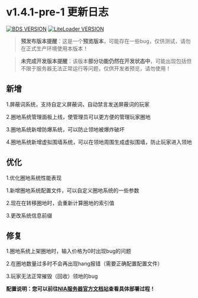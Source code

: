 # v1.4.1-pre-1 更新日志

[![BDS VERSION](https://img.shields.io/badge/BDS-1.20.31.01-green?style=for-the-badge&logo=appveyor)](https://www.minecraft.net/en-us/download/server/bedrock)
[![LiteLoader VERSION](https://img.shields.io/badge/LiteLoader-2.16.2-green?style=for-the-badge&logo=appveyor)](https://github.com/LiteLDev/LiteLoaderBDS/releases/)

> **预发布版本提醒**：这是一个**预览版本**，可能存在一些bug，仅供测试，请勿在正式生产环境使用本版本！

> **未完成开发版本提醒**：该版本**部分功能仍然在开发状态中**，可能出现包括但不限于服务器无法正常运行等问题，仅供开发者预览，请勿使用！


## 新增

1.屏蔽词系统，支持自定义屏蔽词，自动禁言发送屏蔽词的玩家

2.圈地系统管理面板上线，使管理员可以更方便的管理玩家圈地

3.圈地系统新增防爆系统，可以防止领地被爆炸破坏

4.圈地系统新增虚拟围墙系统，可以在领地周围生成虚拟围墙，防止玩家进入领地

## 优化

1.优化圈地系统性能表现

1.新增圈地系统配置文件，可以自定义圈地系统的一些参数

2.现在在转移圈地时，会重新计算圈地的索引值

3.更改系统信息前缀

## 修复

1.圈地系统上架圈地时，输入价格为0时出现bug的问题

2.在圈地数量过多时不会再出现hang报错（需要正确配置配置文件）

3.玩家无法正常摧毁（回收）领地的bug

**配置说明：您可以前往[NIA服务器官方文档站](https://docs.mcnia.com/zh-CN/deploy.html)查看具体部署过程！**

